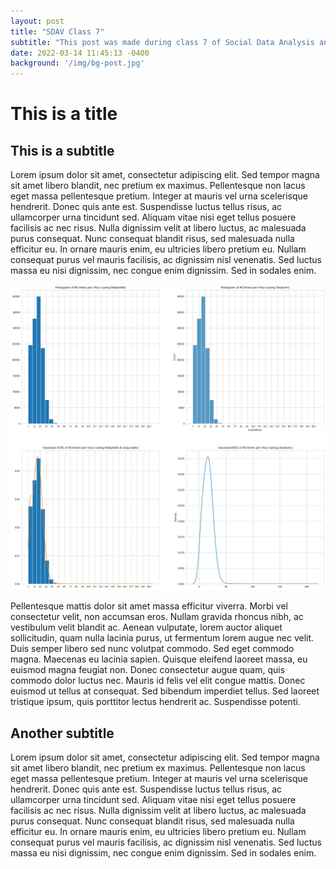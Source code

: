 ```yaml
---
layout: post
title: "SDAV Class 7"
subtitle: "This post was made during class 7 of Social Data Analysis and Visualization"
date: 2022-03-14 11:45:13 -0400
background: '/img/bg-post.jpg'
---
```


# This is a title
## This is a subtitle

Lorem ipsum dolor sit amet, consectetur adipiscing elit. Sed tempor magna sit amet libero blandit, nec pretium ex maximus. Pellentesque non lacus eget massa pellentesque pretium. Integer at mauris vel urna scelerisque hendrerit. Donec quis ante est. Suspendisse luctus tellus risus, ac ullamcorper urna tincidunt sed. Aliquam vitae nisi eget tellus posuere facilisis ac nec risus. Nulla dignissim velit at libero luctus, ac malesuada purus consequat. Nunc consequat blandit risus, sed malesuada nulla efficitur eu. In ornare mauris enim, eu ultricies libero pretium eu. Nullam consequat purus vel mauris facilisis, ac dignissim nisl venenatis. Sed luctus massa eu nisi dignissim, nec congue enim dignissim. Sed in sodales enim.

![img1](/img/posts/vis1.png) 

<!---
add slash at the beggining to post the image correctly
-->


Pellentesque mattis dolor sit amet massa efficitur viverra. Morbi vel consectetur velit, non accumsan eros. Nullam gravida rhoncus nibh, ac vestibulum velit blandit ac. Aenean vulputate, lorem auctor aliquet sollicitudin, quam nulla lacinia purus, ut fermentum lorem augue nec velit. Duis semper libero sed nunc volutpat commodo. Sed eget commodo magna. Maecenas eu lacinia sapien. Quisque eleifend laoreet massa, eu euismod magna feugiat non. Donec consectetur augue quam, quis commodo dolor luctus nec. Mauris id felis vel elit congue mattis. Donec euismod ut tellus at consequat. Sed bibendum imperdiet tellus. Sed laoreet tristique ipsum, quis porttitor lectus hendrerit ac. Suspendisse potenti.

## Another subtitle
Lorem ipsum dolor sit amet, consectetur adipiscing elit. Sed tempor magna sit amet libero blandit, nec pretium ex maximus. Pellentesque non lacus eget massa pellentesque pretium. Integer at mauris vel urna scelerisque hendrerit. Donec quis ante est. Suspendisse luctus tellus risus, ac ullamcorper urna tincidunt sed. Aliquam vitae nisi eget tellus posuere facilisis ac nec risus. Nulla dignissim velit at libero luctus, ac malesuada purus consequat. Nunc consequat blandit risus, sed malesuada nulla efficitur eu. In ornare mauris enim, eu ultricies libero pretium eu. Nullam consequat purus vel mauris facilisis, ac dignissim nisl venenatis. Sed luctus massa eu nisi dignissim, nec congue enim dignissim. Sed in sodales enim.

